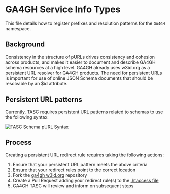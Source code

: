 # GA4GH Service Info Types

This file details how to register prefixes and resolution patterns for the `GA4GH` namespace.

## Background

Consistency in the structure of pURLs drives consistency and cohesion across products, and makes it easier to document and describe GA4GH schema resources at a high level. GA4GH already uses w3id.org as a persistent URL resolver for GA4GH products. The need for persistent URLs is important for use of online JSON Schema documents that should be resolvable by an $id attribute.

## Persistent URL patterns

Currently, TASC requires persistent URL patterns related to schemas to use the following syntax:

![TASC Schema pURL Syntax](https://github.com/ga4gh/TASC/assets/811065/084da959-cc84-4af9-8184-4063c0e47569)

## Process

Creating a persistent URL redirect rule requires taking the following actions:

  1. Ensure that your persistent URL pattern meets the above criteria
  2. Ensure that your redirect rules point to the correct location
  3. Fork the [ga4gh w3id.org](https://github.com/ga4gh/w3id.org) repository
  4. Create a Pull Request adding your redirect rule(s) to the [.htaccess file](https://github.com/ga4gh/w3id.org/blob/master/ga4gh/.htaccess)
  5. GA4GH TASC will review and inform on subsequent steps
